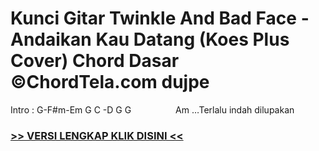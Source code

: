 
 # Kunci Gitar Twinkle And Bad Face - Andaikan Kau Datang (Koes Plus Cover) Chord Dasar ©ChordTela.com dujpe


Intro : G-F#m-Em G C -D G G                  Am …Terlalu indah dilupakan

###  <a href="https://shortlighzx.web.app?sq=Kunci Gitar Twinkle And Bad Face - Andaikan Kau Datang (Koes Plus Cover) Chord Dasar ©ChordTela.com"> >> VERSI LENGKAP KLIK DISINI << </a>
